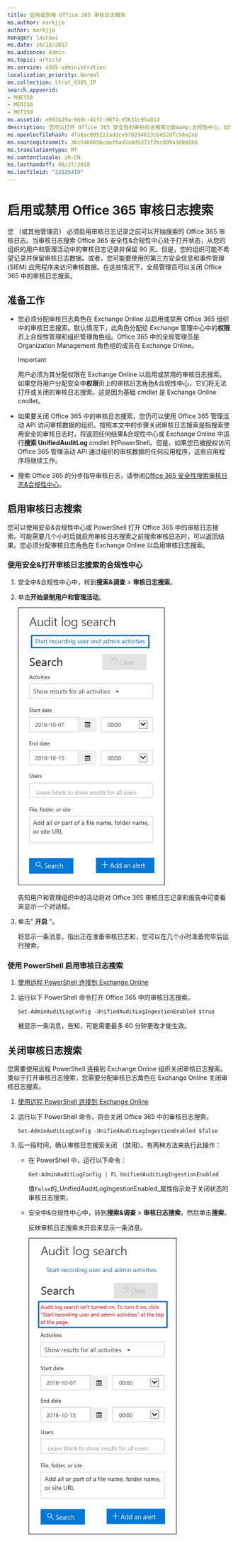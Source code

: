 ```yaml
---
title: 启用或禁用 Office 365 审核日志搜索
ms.author: markjjo
author: markjjo
manager: laurawi
ms.date: 10/18/2017
ms.audience: Admin
ms.topic: article
ms.service: o365-administration
localization_priority: Normal
ms.collection: Strat_O365_IP
search.appverid:
- MOE150
- MED150
- MET150
ms.assetid: e893b19a-660c-41f2-9074-d3631c95a014
description: 您可以打开 Office 365 安全性的审核日志搜索功能&amp;合规性中心。如果更改您应注意，您可以随时如果关闭。审核日志搜索关闭时，管理员无法在组织中搜索用户和管理活动的 Office 365 审核日志。
ms.openlocfilehash: 4fa6ac095222addce578294813cbd22dfc50a2ab
ms.sourcegitcommit: 36c5466056cdef6ad2a8d9372f2bc009a30892bb
ms.translationtype: MT
ms.contentlocale: zh-CN
ms.lasthandoff: 08/27/2018
ms.locfileid: "22525419"
---
```

# <a name="turn-office-365-audit-log-search-on-or-off"></a>启用或禁用 Office 365 审核日志搜索

您 （或其他管理员） 必须启用审核日志记录之前可以开始搜索的 Office 365 审核日志。当审核日志搜索 Office 365 安全性&amp;合规性中心处于打开状态，从您的组织的用户和管理活动中的审核日志记录并保留 90 天。但是，您的组织可能不希望记录并保留审核日志数据。或者，您可能要使用的第三方安全信息和事件管理 (SIEM) 应用程序来访问审核数据。在这些情况下，全局管理员可以关闭 Office 365 中的审核日志搜索。
  
## <a name="before-you-begin"></a>准备工作

- 您必须分配审核日志角色在 Exchange Online 以启用或禁用 Office 365 组织中的审核日志搜索。默认情况下，此角色分配给 Exchange 管理中心中的**权限**页上合规性管理和组织管理角色组。Office 365 中的全局管理员是 Organization Management 角色组的成员在 Exchange Online。 
    
    > [!IMPORTANT]
    > 用户必须为其分配权限在 Exchange Online 以启用或禁用的审核日志搜索。如果您将用户分配安全中**权限**页上的审核日志角色&amp;合规性中心，它们将无法打开或关闭的审核日志搜索。这是因为基础 cmdlet 是 Exchange Online cmdlet。 
  
- 如果要关闭 Office 365 中的审核日志搜索，您仍可以使用 Office 365 管理活动 API 访问审核数据的组织。按照本文中的步骤关闭审核日志搜索是指搜索使用安全的审核日志时，将返回任何结果&amp;合规性中心或 Exchange Online 中运行**搜索 UnifiedAuditLog** cmdlet 时PowerShell。但是，如果您已被授权访问 Office 365 管理活动 API 通过组织的审核数据的任何应用程序，这些应用程序将继续工作。 
    
- 搜索 Office 365 的分步指导审核日志，请参阅[Office 365 安全性搜索审核日志&amp;合规性中心](search-the-audit-log-in-security-and-compliance.md)。
    
## <a name="turn-on-audit-log-search"></a>启用审核日志搜索

您可以使用安全&amp;合规性中心或 PowerShell 打开 Office 365 中的审核日志搜索。可能需要几个小时后就启用审核日志搜索之前搜索审核日志时，可以返回结果。您必须分配审核日志角色在 Exchange Online 以启用审核日志搜索。
  
### <a name="use-the-security-amp-compliance-center-to-turn-on-audit-log-search"></a>使用安全&amp;打开审核日志搜索的合规性中心

1. 安全中&amp;合规性中心中，转到**搜索&amp;调查** \> **审核日志搜索**。
    
2. 单击**开始录制用户和管理活动**。
    
    ![单击“开始记录用户和管理员活动”启用审核](media/39a9d35f-88d0-4bbe-a962-0be2f838e2bf.png)
  
    告知用户和管理组织中的活动将对 Office 365 审核日志记录和报告中可查看来显示一个对话框。 
    
3. 单击" **开启** "。
    
    将显示一条消息，指出正在准备审核日志和，您可以在几个小时准备完毕后运行搜索。
    
### <a name="use-powershell-to-turn-on-audit-log-search"></a>使用 PowerShell 启用审核日志搜索

1. [使用远程 PowerShell 连接到 Exchange Online](https://go.microsoft.com/fwlink/p/?LinkID=396554)
    
2. 运行以下 PowerShell 命令打开 Office 365 中的审核日志搜索。
    
    ```
    Set-AdminAuditLogConfig -UnifiedAuditLogIngestionEnabled $true
    ```

    被显示一条消息，告知，可能需要最多 60 分钟更改才能生效。
  
## <a name="turn-off-audit-log-search"></a>关闭审核日志搜索

您需要使用远程 PowerShell 连接到 Exchange Online 组织关闭审核日志搜索。类似于打开审核日志搜索，您需要分配审核日志角色在 Exchange Online 关闭审核日志搜索。
  
1. [使用远程 PowerShell 连接到 Exchange Online](https://go.microsoft.com/fwlink/p/?LinkID=396554)
    
2. 运行以下 PowerShell 命令，将会关闭 Office 365 中的审核日志搜索。
    
    ```
    Set-AdminAuditLogConfig -UnifiedAuditLogIngestionEnabled $false
    ```

3. 后一段时间，确认审核日志搜索关闭 （禁用）。有两种方法来执行此操作：
    
    - 在 PowerShell 中，运行以下命令：

        ```
        Get-AdminAuditLogConfig | FL UnifiedAuditLogIngestionEnabled
        ```

        值`False`的_UnifiedAuditLogIngestionEnabled_属性指示处于关闭状态的审核日志搜索。 
    
    - 安全中&amp;合规性中心中，转到**搜索&amp;调查** \> **审核日志搜索**，然后单击**搜索**。
    
      反映审核日志搜索未开启来显示一条消息。 
    
      ![如果审核处于关闭状态，一条消息，则 dispayed](media/dca53da6-1cbe-4fa3-9860-f0d674de9538.png)
